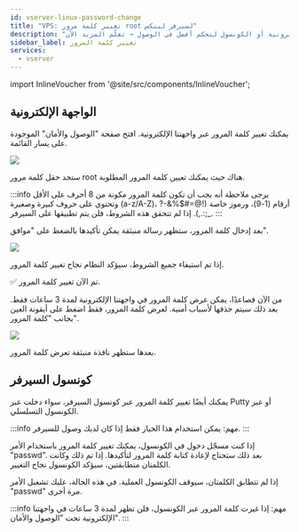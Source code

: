 ```yaml
---
id: vserver-linux-password-change
title: "VPS: تغيير كلمة مرور root لسيرفر لينكس"
description: "اكتشف كيف تغير وتدير كلمة مرور سيرفرك بأمان عبر الواجهة الإلكترونية أو الكونسول لتحكم أفضل في الوصول → تعلّم المزيد الآن"
sidebar_label: تغيير كلمة المرور
services:
  - vserver
---
```


import InlineVoucher from '@site/src/components/InlineVoucher';

<InlineVoucher />

## الواجهة الإلكترونية

يمكنك تغيير كلمة المرور عبر واجهتنا الإلكترونية. افتح صفحة "الوصول والأمان" الموجودة على يسار القائمة.

![](https://screensaver01.zap-hosting.com/index.php/s/9nMFt4ZAGmQEHnZ/preview)

ستجد حقل كلمة مرور root هناك حيث يمكنك تعيين كلمة المرور المطلوبة.

:::info
يرجى ملاحظة أنه يجب أن تكون كلمة المرور مكونة من 8 أحرف على الأقل وتحتوي على حروف كبيرة وصغيرة (a-z/A-Z)، أرقام (1-9)، ورموز خاصة (!@=#$%&-?_;:.,). إذا لم تتحقق هذه الشروط، فلن يتم تطبيقها على السيرفر.
:::

بعد إدخال كلمة المرور، ستظهر رسالة منبثقة يمكن تأكيدها بالضغط على "موافق".

![](https://screensaver01.zap-hosting.com/index.php/s/sybJP9oeJKY2SLr/preview)

إذا تم استيفاء جميع الشروط، سيؤكد النظام نجاح تغيير كلمة المرور.

✅ تم الآن تغيير كلمة المرور.

من الآن فصاعدًا، يمكن عرض كلمة المرور في واجهتنا الإلكترونية لمدة 3 ساعات فقط. بعد ذلك سيتم حذفها لأسباب أمنية. لعرض كلمة المرور، فقط اضغط على أيقونة العين بجانب "كلمة المرور".

![](https://screensaver01.zap-hosting.com/index.php/s/rFKrYA6en8Z9ypz/preview)

بعدها ستظهر نافذة منبثقة تعرض كلمة المرور.

## كونسول السيرفر

يمكنك أيضًا تغيير كلمة المرور عبر كونسول السيرفر، سواء دخلت عبر Putty أو عبر الكونسول التسلسلي.

:::info
مهم: يمكن استخدام هذا الخيار فقط إذا كان لديك وصول للسيرفر.
:::

إذا كنت مسجّل دخول في الكونسول، يمكنك تغيير كلمة المرور باستخدام الأمر "passwd". بعد ذلك ستحتاج لإعادة كتابة كلمة المرور لتأكيدها. إذا تم ذلك وكانت الكلمتان متطابقتين، سيؤكد الكونسول نجاح التغيير.

إذا لم تتطابق الكلمتان، سيوقف الكونسول العملية. في هذه الحالة، عليك تشغيل الأمر "passwd" مرة أخرى.

:::info
مهم: إذا غيرت كلمة المرور عبر الكونسول، فلن تظهر لمدة 3 ساعات في واجهتنا الإلكترونية تحت "الوصول والأمان".
:::

<InlineVoucher />